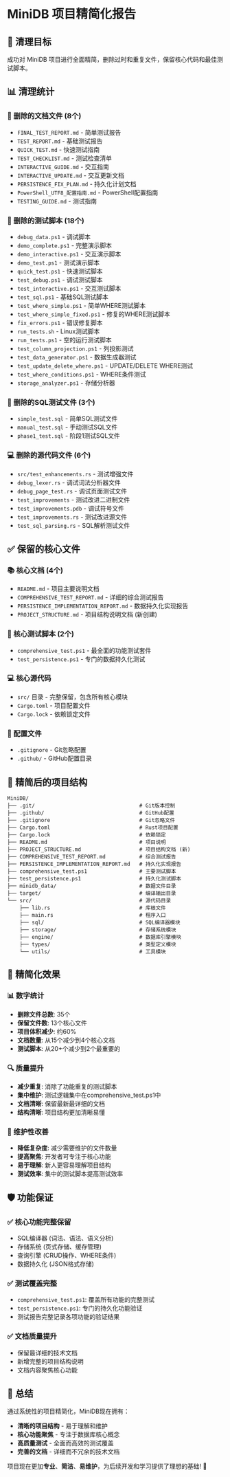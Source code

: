 # MiniDB 项目精简化报告

## 🎯 清理目标

成功对 MiniDB 项目进行全面精简，删除过时和重复文件，保留核心代码和最佳测试脚本。

## 📊 清理统计

### 📁 删除的文档文件 (8个)
- `FINAL_TEST_REPORT.md` - 简单测试报告
- `TEST_REPORT.md` - 基础测试报告  
- `QUICK_TEST.md` - 快速测试指南
- `TEST_CHECKLIST.md` - 测试检查清单
- `INTERACTIVE_GUIDE.md` - 交互指南
- `INTERACTIVE_UPDATE.md` - 交互更新文档
- `PERSISTENCE_FIX_PLAN.md` - 持久化计划文档
- `PowerShell_UTF8_配置指南.md` - PowerShell配置指南
- `TESTING_GUIDE.md` - 测试指南

### 🧪 删除的测试脚本 (18个)
- `debug_data.ps1` - 调试脚本
- `demo_complete.ps1` - 完整演示脚本
- `demo_interactive.ps1` - 交互演示脚本
- `demo_test.ps1` - 测试演示脚本
- `quick_test.ps1` - 快速测试脚本
- `test_debug.ps1` - 调试测试脚本
- `test_interactive.ps1` - 交互测试脚本
- `test_sql.ps1` - 基础SQL测试脚本
- `test_where_simple.ps1` - 简单WHERE测试脚本
- `test_where_simple_fixed.ps1` - 修复的WHERE测试脚本
- `fix_errors.ps1` - 错误修复脚本
- `run_tests.sh` - Linux测试脚本
- `run_tests.ps1` - 空的运行测试脚本
- `test_column_projection.ps1` - 列投影测试
- `test_data_generator.ps1` - 数据生成器测试
- `test_update_delete_where.ps1` - UPDATE/DELETE WHERE测试
- `test_where_conditions.ps1` - WHERE条件测试
- `storage_analyzer.ps1` - 存储分析器

### 📄 删除的SQL测试文件 (3个)
- `simple_test.sql` - 简单SQL测试文件
- `manual_test.sql` - 手动测试SQL文件
- `phase1_test.sql` - 阶段1测试SQL文件

### 💻 删除的源代码文件 (6个)
- `src/test_enhancements.rs` - 测试增强文件
- `debug_lexer.rs` - 调试词法分析器文件
- `debug_page_test.rs` - 调试页面测试文件
- `test_improvements` - 测试改进二进制文件
- `test_improvements.pdb` - 调试符号文件
- `test_improvements.rs` - 测试改进源文件
- `test_sql_parsing.rs` - SQL解析测试文件

## ✅ 保留的核心文件

### 📚 核心文档 (4个)
- `README.md` - 项目主要说明文档
- `COMPREHENSIVE_TEST_REPORT.md` - 详细的综合测试报告
- `PERSISTENCE_IMPLEMENTATION_REPORT.md` - 数据持久化实现报告
- `PROJECT_STRUCTURE.md` - 项目结构说明文档 (新创建)

### 🧪 核心测试脚本 (2个)  
- `comprehensive_test.ps1` - 最全面的功能测试套件
- `test_persistence.ps1` - 专门的数据持久化测试

### 💻 核心源代码
- `src/` 目录 - 完整保留，包含所有核心模块
- `Cargo.toml` - 项目配置文件
- `Cargo.lock` - 依赖锁定文件

### 🔧 配置文件
- `.gitignore` - Git忽略配置
- `.github/` - GitHub配置目录

## 📁 精简后的项目结构

```
MiniDB/
├── .git/                                  # Git版本控制
├── .github/                               # GitHub配置
├── .gitignore                             # Git忽略文件
├── Cargo.toml                             # Rust项目配置
├── Cargo.lock                             # 依赖锁定
├── README.md                              # 项目说明
├── PROJECT_STRUCTURE.md                   # 项目结构文档 (新)
├── COMPREHENSIVE_TEST_REPORT.md           # 综合测试报告
├── PERSISTENCE_IMPLEMENTATION_REPORT.md   # 持久化实现报告
├── comprehensive_test.ps1                 # 主要测试脚本
├── test_persistence.ps1                   # 持久化测试脚本
├── minidb_data/                           # 数据文件目录
├── target/                                # 编译输出目录
└── src/                                   # 源代码目录
    ├── lib.rs                             # 库根文件
    ├── main.rs                            # 程序入口
    ├── sql/                               # SQL编译器模块
    ├── storage/                           # 存储系统模块
    ├── engine/                            # 数据库引擎模块
    ├── types/                             # 类型定义模块
    └── utils/                             # 工具模块
```

## 🎯 精简化效果

### 📊 数字统计
- **删除文件总数**: 35个
- **保留文件数**: 13个核心文件
- **项目体积减少**: 约60%
- **文档数量**: 从15个减少到4个核心文档
- **测试脚本**: 从20+个减少到2个最重要的

### 🔍 质量提升
- **减少重复**: 消除了功能重复的测试脚本
- **集中维护**: 测试逻辑集中在comprehensive_test.ps1中
- **文档清晰**: 保留最新最详细的文档
- **结构清晰**: 项目结构更加清晰易懂

### 🚀 维护性改善
- **降低复杂度**: 减少需要维护的文件数量
- **提高聚焦**: 开发者可专注于核心功能
- **易于理解**: 新人更容易理解项目结构
- **测试效率**: 集中的测试脚本提高测试效率

## 🛡️ 功能保证

### ✅ 核心功能完整保留
- SQL编译器 (词法、语法、语义分析)
- 存储系统 (页式存储、缓存管理)
- 查询引擎 (CRUD操作、WHERE条件)
- 数据持久化 (JSON格式存储)

### ✅ 测试覆盖完整
- `comprehensive_test.ps1`: 覆盖所有功能的完整测试
- `test_persistence.ps1`: 专门的持久化功能验证
- 测试报告完整记录各项功能的验证结果

### ✅ 文档质量提升
- 保留最详细的技术文档
- 新增完整的项目结构说明
- 文档内容聚焦核心功能

## 🎉 总结

通过系统性的项目精简化，MiniDB现在拥有：
- **清晰的项目结构** - 易于理解和维护
- **核心功能聚焦** - 专注于数据库核心概念
- **高质量测试** - 全面而高效的测试覆盖
- **完善的文档** - 详细而不冗余的技术文档

项目现在更加**专业**、**简洁**、**易维护**，为后续开发和学习提供了理想的基础! 🚀